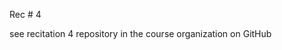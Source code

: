 
<div class="recitation">

<div class="column_date">
<p markdown="block">

Rec # 4 <br>


</p>          
</div>

<div class="column_recitation">
<p markdown="block">



see recitation 4 repository in the course organization on GitHub  


</p>        
</div>

</div>
